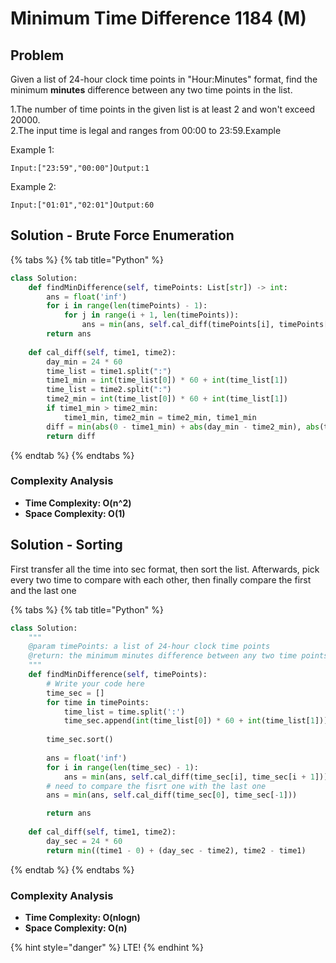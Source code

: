 # Minimum Time Difference 1184 \(M\)

## Problem

Given a list of 24-hour clock time points in "Hour:Minutes" format, find the minimum **minutes** difference between any two time points in the list.

1.The number of time points in the given list is at least 2 and won't exceed 20000.  
2.The input time is legal and ranges from 00:00 to 23:59.Example

Example 1:

```text
Input:["23:59","00:00"]Output:1
```

Example 2:

```text
Input:["01:01","02:01"]Output:60
```

## Solution - Brute Force Enumeration

{% tabs %}
{% tab title="Python" %}
```python
class Solution:
    def findMinDifference(self, timePoints: List[str]) -> int:
        ans = float('inf')
        for i in range(len(timePoints) - 1):
            for j in range(i + 1, len(timePoints)):
                ans = min(ans, self.cal_diff(timePoints[i], timePoints[j]))
        return ans
    
    def cal_diff(self, time1, time2):
        day_min = 24 * 60
        time_list = time1.split(":")
        time1_min = int(time_list[0]) * 60 + int(time_list[1])
        time_list = time2.split(":")
        time2_min = int(time_list[0]) * 60 + int(time_list[1])
        if time1_min > time2_min:
            time1_min, time2_min = time2_min, time1_min
        diff = min(abs(0 - time1_min) + abs(day_min - time2_min), abs(time1_min - time2_min))
        return diff
```
{% endtab %}
{% endtabs %}

### Complexity Analysis

* **Time Complexity: O\(n^2\)**
* **Space Complexity: O\(1\)**

## Solution - Sorting

First transfer all the time into sec format, then sort the list. Afterwards, pick every two time to compare with each other, then finally compare the first and the last one

{% tabs %}
{% tab title="Python" %}
```python
class Solution:
    """
    @param timePoints: a list of 24-hour clock time points
    @return: the minimum minutes difference between any two time points in the list
    """
    def findMinDifference(self, timePoints):
        # Write your code here
        time_sec = []
        for time in timePoints:
            time_list = time.split(':')
            time_sec.append(int(time_list[0]) * 60 + int(time_list[1]))
        
        time_sec.sort()
        
        ans = float('inf')
        for i in range(len(time_sec) - 1):
            ans = min(ans, self.cal_diff(time_sec[i], time_sec[i + 1]))
        # need to compare the fisrt one with the last one
        ans = min(ans, self.cal_diff(time_sec[0], time_sec[-1]))

        return ans
    
    def cal_diff(self, time1, time2):
        day_sec = 24 * 60
        return min((time1 - 0) + (day_sec - time2), time2 - time1)
```
{% endtab %}
{% endtabs %}

### Complexity Analysis

* **Time Complexity: O\(nlogn\)**
* **Space Complexity: O\(n\)**

{% hint style="danger" %}
 LTE!
{% endhint %}

